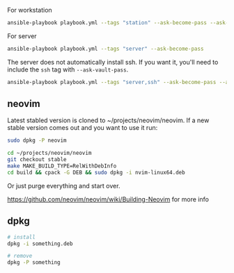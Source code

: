 
For workstation
```bash
ansible-playbook playbook.yml --tags "station" --ask-become-pass --ask-vault-pass
```

For server
```bash
ansible-playbook playbook.yml --tags "server" --ask-become-pass
```

The server does not automatically install ssh. If you want it, you'll need to include the `ssh` tag with `--ask-vault-pass`.

```bash
ansible-playbook playbook.yml --tags "server,ssh" --ask-become-pass --ask-vault-pass
```


## neovim
Latest stabled version is cloned to ~/projects/neovim/neovim. If a new stable version comes out and you want to use it run:

```bash
sudo dpkg -P neovim

cd ~/projects/neovim/neovim
git checkout stable
make MAKE_BUILD_TYPE=RelWithDebInfo
cd build && cpack -G DEB && sudo dpkg -i nvim-linux64.deb
```

Or just purge everything and start over.

https://github.com/neovim/neovim/wiki/Building-Neovim for more info

## dpkg

```bash
# install
dpkg -i something.deb

# remove
dpkg -P something
```


